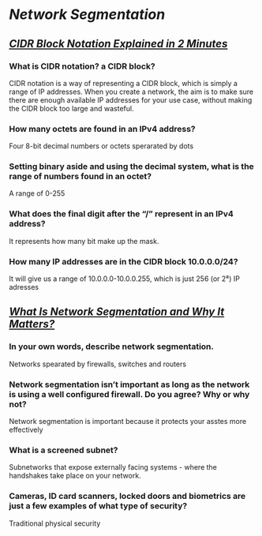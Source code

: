# ***Network Segmentation***
## ***[CIDR Block Notation Explained in 2 Minutes](https://medium.com/@ethicalentrepreneur/cidr-block-notation-explained-in-2-minutes-1010ec0dbc15)***
### What is CIDR notation? a CIDR block?
CIDR notation is a way of representing a CIDR block, which is simply a range of IP addresses. When you create a network, the aim is to make sure there are enough available IP addresses for your use case, without making the CIDR block too large and wasteful.
### How many octets are found in an IPv4 address?
Four 8-bit decimal numbers or octets sperarated by dots
### Setting binary aside and using the decimal system, what is the range of numbers found in an octet?
A range of 0-255
### What does the final digit after the “/” represent in an IPv4 address?
It represents how many bit make up the mask.
### How many IP addresses are in the CIDR block 10.0.0.0/24?
It will give us a range of 10.0.0.0-10.0.0.255, which is just 256 (or 2⁸) IP adresses
## ***[What Is Network Segmentation and Why It Matters?](https://www.comptia.org/blog/security-awareness-training-network-segmentation)***
### In your own words, describe network segmentation.
Networks spearated by firewalls, switches and routers
### Network segmentation isn’t important as long as the network is using a well configured firewall. Do you agree? Why or why not?
Network segmentation is important because it protects your asstes more effectively 
### What is a screened subnet?
Subnetworks that expose externally facing systems - where the handshakes take place on your network.
### Cameras, ID card scanners, locked doors and biometrics are just a few examples of what type of security?
Traditional physical security

